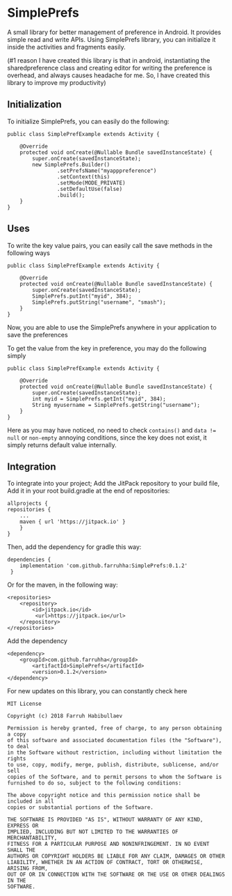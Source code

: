 # SimplePrefs

A small library for better management of preference in Android. It provides simple
read and write APIs. Using SimplePrefs library, you can initialize it inside the activities and fragments easily.

(#1 reason I have created this library is that in android, instantiating the sharedpreference class and creating editor for
writing the preference is overhead, and always causes headache for me. So, I have created this library to improve my productivity)

## Initialization

To initialize SimplePrefs, you can easily do the following:

```
public class SimplePrefExample extends Activity {

    @Override
    protected void onCreate(@Nullable Bundle savedInstanceState) {
        super.onCreate(savedInstanceState);
        new SimplePrefs.Builder()
                .setPrefsName("myapppreference")
                .setContext(this)
                .setMode(MODE_PRIVATE)
                .setDefaultUse(false)
                .build();
    }
}
```

## Uses

To write the key value pairs, you can easily call the save methods in the following ways
```
public class SimplePrefExample extends Activity {

    @Override
    protected void onCreate(@Nullable Bundle savedInstanceState) {
        super.onCreate(savedInstanceState);
        SimplePrefs.putInt("myid", 384);
        SimplePrefs.putString("username", "smash");
    }
}

```
Now, you are able to use the SimplePrefs anywhere in your application to save the preferences

To get the value from the key in preference, you may do the following simply

```
public class SimplePrefExample extends Activity {

    @Override
    protected void onCreate(@Nullable Bundle savedInstanceState) {
        super.onCreate(savedInstanceState);
        int myid = SimplePrefs.getInt("myid", 384);
        String myusername = SimplePrefs.getString("username");
    }
}
```

Here as you may have noticed, no need to check `contains()` and `data != null` or `non-empty` annoying conditions, since the key does not exist,
it simply returns default value internally.

## Integration

To integrate into your project; Add the JitPack repository to your build file,
Add it in your root build.gradle at the end of repositories:

```
allprojects {
repositories {
    ...
    maven { url 'https://jitpack.io' }
	}
}
```

Then, add the dependency for gradle this way:

```
dependencies {
    implementation 'com.github.farruhha:SimplePrefs:0.1.2'
 }
```

Or for the maven, in the following way:

```
<repositories>
    <repository>
        <id>jitpack.io</id>
		 <url>https://jitpack.io</url>
	</repository>
</repositories>
```
Add the dependency
```
<dependency>
    <groupId>com.github.farruhha</groupId>
        <artifactId>SimplePrefs</artifactId>
        <version>0.1.2</version>
</dependency>
```
For new updates on this library, you can constantly check here

```
MIT License

Copyright (c) 2018 Farruh Habibullaev

Permission is hereby granted, free of charge, to any person obtaining a copy
of this software and associated documentation files (the "Software"), to deal
in the Software without restriction, including without limitation the rights
to use, copy, modify, merge, publish, distribute, sublicense, and/or sell
copies of the Software, and to permit persons to whom the Software is
furnished to do so, subject to the following conditions:

The above copyright notice and this permission notice shall be included in all
copies or substantial portions of the Software.

THE SOFTWARE IS PROVIDED "AS IS", WITHOUT WARRANTY OF ANY KIND, EXPRESS OR
IMPLIED, INCLUDING BUT NOT LIMITED TO THE WARRANTIES OF MERCHANTABILITY,
FITNESS FOR A PARTICULAR PURPOSE AND NONINFRINGEMENT. IN NO EVENT SHALL THE
AUTHORS OR COPYRIGHT HOLDERS BE LIABLE FOR ANY CLAIM, DAMAGES OR OTHER
LIABILITY, WHETHER IN AN ACTION OF CONTRACT, TORT OR OTHERWISE, ARISING FROM,
OUT OF OR IN CONNECTION WITH THE SOFTWARE OR THE USE OR OTHER DEALINGS IN THE
SOFTWARE.
```



